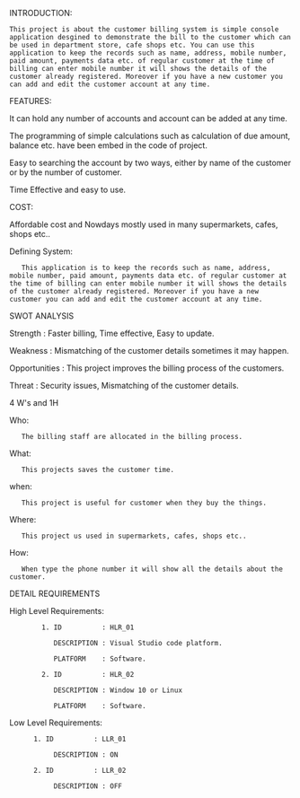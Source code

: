 INTRODUCTION:

    This project is about the customer billing system is simple console application desgined to demonstrate the bill to the customer which can be used in department store, cafe shops etc. You can use this application to keep the records such as name, address, mobile number, paid amount, payments data etc. of regular customer at the time of billing can enter mobile number it will shows the details of the customer already registered. Moreover if you have a new customer you can add and edit the customer account at any time.  
    
  FEATURES:
  
  
  
  It can hold any number of accounts and account can be added at any time.
  
  
  
  
  The programming of simple calculations such as calculation of due amount, balance etc. have been embed in the code of project. 
  
  
  
  
  Easy to searching the account by two ways, either by name of the customer or by the number of customer.
  
  
  
  
  Time Effective and easy to use.
  
  
  
  COST:
  
  
  
  
  Affordable cost and Nowdays mostly used in many supermarkets, cafes, shops etc..
  
  
  
  
 
 Defining System:
 
    
       This application is to keep the records such as name, address, mobile number, paid amount, payments data etc. of regular customer at the time of billing can enter mobile number it will shows the details of the customer already registered. Moreover if you have a new customer you can add and edit the customer account at any time.
       


SWOT ANALYSIS





Strength          :  Faster billing, Time effective, Easy to update.





Weakness          :  Mismatching of the customer details sometimes it may happen.





Opportunities     :  This project improves the billing process of the customers.





Threat            :  Security issues, Mismatching of the customer details.





 4 W's and 1H
 
 
 Who:
 
 
       The billing staff are allocated in the billing process.
       
       
 What:
 
 
       This projects saves the customer time.
       
       
 when:
 
 
       This project is useful for customer when they buy the things.
       
       
 Where:
 
 
       This project us used in supermarkets, cafes, shops etc..
       
       
 How:
 
 
       When type the phone number it will show all the details about the customer.
       
       
       
       
 DETAIL REQUIREMENTS
 
 
 
 High Level Requirements:
 
            1. ID          : HLR_01
            
               DESCRIPTION : Visual Studio code platform.
               
               PLATFORM    : Software.
               
            2. ID          : HLR_02
            
               DESCRIPTION : Window 10 or Linux
               
               PLATFORM    : Software.
               
            
               
Low Level Requirements:
          
          1. ID          : LLR_01
            
               DESCRIPTION : ON
               
          2. ID          : LLR_02
            
               DESCRIPTION : OFF
 


    
